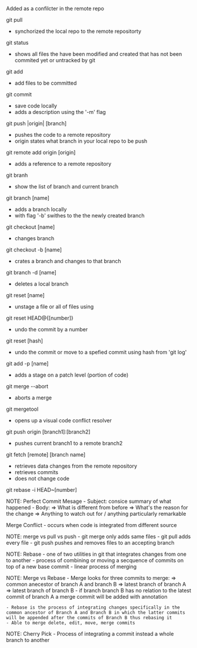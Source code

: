 Added as a confilcter in the remote repo

git pull
  - synchorized the local repo to the remote repositorty

git status
  - shows all files the have been modified and created that has not been commited yet or untracked by git

git add
  - add files to be committed

git commit
  - save code locally 
  - adds a description using the '-m' flag

git push |origin| [branch]
  - pushes the code to a remote repository
  - origin states what branch in your local repo to be push

git remote add origin [origin]
  - adds a reference to a remote repository

git branh
  - show the list of branch and current branch 

git branch [name]
  - adds a branch locally
  - with flag '-b' swithes to the the newly created branch


git checkout [name]
  - changes branch

git checkout -b [name] 
  - crates a branch and changes to that branch

git branch -d [name]
  - deletes a local branch

git reset [name]
  - unstage a file or all of files using

git reset HEAD@{[number]}
  - undo the commit by a number

git reset [hash]
  - undo the commit or move to a spefied commit using hash from 'git log'

git add -p [name]
  - adds a stage on a patch level (portion of code)

git merge --abort 
  - aborts a merge

git mergetool
  - opens up a visual code conflict resolver

git push origin [branch1]:[branch2]
  - pushes current branch1 to a remote branch2

git fetch [remote] [branch name]
  - retrieves data changes from the remote repository
  - retrieves commits
  - does not change code

git rebase -i HEAD~[number]


NOTE:
  Perfect Commit Mesage
    - Subject: consice summary of what happened
    - Body:
        => What is different from before
        => What's the reason for the change
        => Anything to watch out for / anything particularly remarkable

  Merge Conflict
    - occurs when code is integrated from different source
  

NOTE:
  merge vs pull vs push
    - git merge only adds same files
    - git pull adds every file
    - git push pushes and removes files to an accepting branch


NOTE:
  Rebase
      - one of two utilities in git that integrates changes from one to another
      - process of combining or moving a secquence of commits on top of a new base commit
      - linear process of merging

NOTE: 
  Merge vs Rebase
    - Merge looks for three commits to merge:
        => common anecestor of branch A and branch B
        => latest branch of branch A
        => latest branch of branch B
    - if branch  branch B has no relation to the latest commit of branch A a merge commit will be added with annotation
    
    - Rebase is the process of integrating changes specifically in the common ancestor of Branch A and Branch B in which the latter commits will be appended after the commits of Branch B thus rebasing it
    - Able to merge delete, edit, move, merge commits

  NOTE:
    Cherry Pick
      - Process of integrating a commit instead a whole branch to another 
